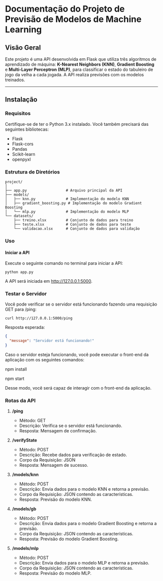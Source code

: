 # Documentação do Projeto de Previsão de Modelos de Machine Learning

## Visão Geral

Este projeto é uma API desenvolvida em Flask que utiliza três algoritmos de aprendizado de máquina: **K-Nearest Neighbors (KNN)**, **Gradient Boosting** e **Multi-Layer Perceptron (MLP)**, para classificar o estado do tabuleiro de jogo da velha a cada jogada. A API realiza previsões com os modelos treinados.

---

## Instalação

### Requisitos

Certifique-se de ter o Python 3.x instalado. Você também precisará das seguintes bibliotecas:
- Flask
- Flask-cors
- Pandas
- Scikit-learn
- openpyxl

### Estrutura de Diretórios

```
project/
│
├── app.py                  # Arquivo principal da API
├── models/
│   ├── knn.py              # Implementação do modelo KNN
│   ├── gradient_boosting.py # Implementação do modelo Gradient Boosting
│   └── mlp.py              # Implementação do modelo MLP
└── datasets/
    ├── treino.xlsx         # Conjunto de dados para treino
    ├── teste.xlsx          # Conjunto de dados para teste
    └── validacao.xlsx      # Conjunto de dados para validação
```

### Uso

#### Iniciar a API

Execute o seguinte comando no terminal para iniciar a API:

```
python app.py
```

A API será iniciada em http://127.0.0.1:5000.

### Testar o Servidor

Você pode verificar se o servidor está funcionando fazendo uma requisição GET para /ping:

```
curl http://127.0.0.1:5000/ping
```

Resposta esperada:

```json
{
  "message": "Servidor está funcionando!"
}
```

Caso o servidor esteja funcionando, você pode executar o front-end da aplicação com os seguintes comandos:

npm install

npm start

Desse modo, você será capaz de interagir com o front-end da aplicação.

### Rotas da API

1. **/ping**
   - Método: GET
   - Descrição: Verifica se o servidor está funcionando.
   - Resposta: Mensagem de confirmação.

2. **/verifyState**
   - Método: POST
   - Descrição: Recebe dados para verificação de estado.
   - Corpo da Requisição: JSON
   - Resposta: Mensagem de sucesso.

3. **/models/knn**
   - Método: POST
   - Descrição: Envia dados para o modelo KNN e retorna a previsão.
   - Corpo da Requisição: JSON contendo as características.
   - Resposta: Previsão do modelo KNN.

4. **/models/gb**
   - Método: POST
   - Descrição: Envia dados para o modelo Gradient Boosting e retorna a previsão.
   - Corpo da Requisição: JSON contendo as características.
   - Resposta: Previsão do modelo Gradient Boosting.

5. **/models/mlp**
   - Método: POST
   - Descrição: Envia dados para o modelo MLP e retorna a previsão.
   - Corpo da Requisição: JSON contendo as características.
   - Resposta: Previsão do modelo MLP.

